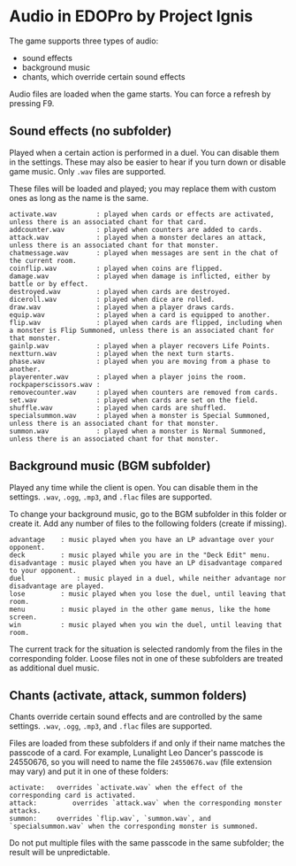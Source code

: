 # Audio in EDOPro by Project Ignis

The game supports three types of audio:
- sound effects
- background music
- chants, which override certain sound effects

Audio files are loaded when the game starts. You can force a refresh by pressing F9.

## Sound effects (no subfolder)

Played when a certain action is performed in a duel. You can disable them in the settings. These may also be easier to hear if you turn down or disable game music. Only `.wav` files are supported.

These files will be loaded and played; you may replace them with custom ones as long as the name is the same.

	activate.wav          : played when cards or effects are activated, unless there is an associated chant for that card.
	addcounter.wav        : played when counters are added to cards.
	attack.wav            : played when a monster declares an attack, unless there is an associated chant for that monster.
	chatmessage.wav       : played when messages are sent in the chat of the current room.
	coinflip.wav          : played when coins are flipped.
	damage.wav            : played when damage is inflicted, either by battle or by effect.
	destroyed.wav         : played when cards are destroyed.
	diceroll.wav          : played when dice are rolled.
	draw.wav              : played when a player draws cards.
	equip.wav             : played when a card is equipped to another.
	flip.wav              : played when cards are flipped, including when a monster is Flip Summoned, unless there is an associated chant for that monster.
	gainlp.wav            : played when a player recovers Life Points.
	nextturn.wav          : played when the next turn starts.
	phase.wav             : played when you are moving from a phase to another.
	playerenter.wav       : played when a player joins the room.
	rockpaperscissors.wav :
	removecounter.wav     : played when counters are removed from cards.
	set.wav               : played when cards are set on the field.
	shuffle.wav           : played when cards are shuffled.
	specialsummon.wav     : played when a monster is Special Summoned, unless there is an associated chant for that monster.
	summon.wav            : played when a monster is Normal Summoned, unless there is an associated chant for that monster.

## Background music (BGM subfolder)

Played any time while the client is open. You can disable them in the settings. `.wav`, `.ogg`, `.mp3`, and `.flac` files are supported.

To change your background music, go to the BGM subfolder in this folder or create it.
Add any number of files to the following folders (create if missing).

	advantage    : music played when you have an LP advantage over your opponent.
	deck         : music played while you are in the "Deck Edit" menu.
	disadvantage : music played when you have an LP disadvantage compared to your opponent.
	duel		     : music played in a duel, while neither advantage nor disadvantage are played.
	lose         : music played when you lose the duel, until leaving that room.
	menu         : music played in the other game menus, like the home screen.
	win          : music played when you win the duel, until leaving that room.
The current track for the situation is selected randomly from the files in the corresponding folder. Loose files not in one of these subfolders are treated as additional duel music.

## Chants (activate, attack, summon folders)

Chants override certain sound effects and are controlled by the same settings. `.wav`, `.ogg`, `.mp3`, and `.flac` files are supported.

Files are loaded from these subfolders if and only if their name matches the passcode of a card. For example, Lunalight Leo Dancer's passcode is 24550676, so you will need to name the file `24550676.wav` (file extension may vary) and put it in one of these folders:

	activate:   overrides `activate.wav` when the effect of the corresponding card is activated.
	attack:			overrides `attack.wav` when the corresponding monster attacks.
	summon:     overrides `flip.wav`, `summon.wav`, and `specialsummon.wav` when the corresponding monster is summoned.
Do not put multiple files with the same passcode in the same subfolder; the result will be unpredictable.

